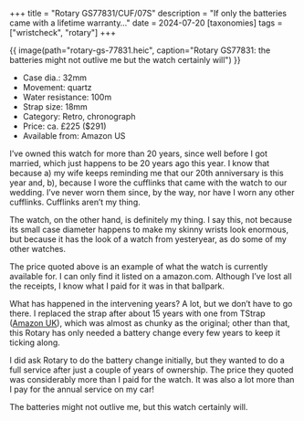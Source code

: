 +++
title = "Rotary GS77831/CUF/07S"
description = "If only the batteries came with a lifetime warranty…"
date = 2024-07-20
[taxonomies]
tags = ["wristcheck", "rotary"]
+++

{{ image(path="rotary-gs-77831.heic", caption="Rotary GS77831: the batteries might not outlive me but the watch certainly will") }}

- Case dia.: 32mm
- Movement: quartz
- Water resistance: 100m
- Strap size: 18mm 
- Category: Retro, chronograph
- Price: ca. £225 ($291) 
- Available from: Amazon US

I’ve owned this watch for more than 20 years, since well before I got married, which just happens to be 20 years ago this year. I know that because a) my wife keeps  reminding me that our 20th anniversary is this year and, b), because I wore the cufflinks that came with the watch to our wedding. I’ve never worn them since, by the way, nor have I worn any other cufflinks. Cufflinks aren’t my thing.

The watch, on the other hand, is definitely my thing. I say this, not because its small case diameter happens to make my skinny wrists look enormous, but because it has the look of a watch from yesteryear, as do some of my other watches.

The price quoted above is an example of what the watch is currently available for. I can only find it listed on a amazon.com. Although I’ve lost all the receipts, I know what I paid for it was in that ballpark. 

What has happened in the intervening years? A lot, but we don’t have to go there. I replaced the strap after about 15 years with one from TStrap ([Amazon UK](https://amzn.to/4eZkFPv)), which was almost as chunky as the original; other than that, this Rotary has only needed a battery change every few years to keep it ticking along.

I did ask Rotary to do the  battery change initially, but they wanted to do a full service after just a couple of years of ownership. The price they quoted was considerably more than I paid for the watch. It was also a lot more than I pay for the annual service on my car!

The batteries might not outlive me, but this watch certainly will.


